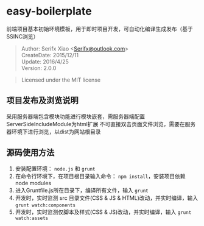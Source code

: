 # easy-boilerplate

前端项目基本初始环境模板，用于即时项目开发，可自动化编译生成发布（基于SSINC浏览）  

> Author: Serifx Xiao &lt;Serifx@outlook.com&gt;  
> CreateDate: 2015/12/11  
> Update: 2016/4/25  
> Version: 2.0.0  

> Licensed under the MIT license  

## 项目发布及浏览说明

采用服务器端包含模块功能进行模块嵌套，需服务器端配置ServerSideIncludeModule为html扩展
不可直接双击页面文件浏览，需要在服务器环境下进行浏览，以dist为网站根目录

## 源码使用方法

1. 安装配置环境： `node.js` 和 `grunt`
2. 在命令行环境下，在项目根目录输入命令： `npm install`，安装项目依赖 node modules
3. 进入Gruntfile.js所在目录下，编译所有文件，输入 `grunt`
4. 开发时，实时监测 src 目录文件(CSS & JS & HTML)改动，并实时编译，输入 `grunt watch:components`
5. 开发时，实时监测仅脚本及样式(CSS & JS)改动，并实时编译，输入 `grunt watch:assets`
